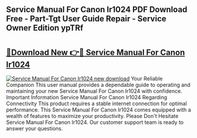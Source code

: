 ## Service Manual For Canon Ir1024 PDF Download Free - Part-Tgt User Guide Repair - Service Owner Edition ypTRf

# <h2><a href="http://bc71614.oget.top/?id=Service+Manual+For+Canon+Ir1024">🔗Download New 👉🔴 Service Manual For Canon Ir1024</a></h2>

[![Service Manual For Canon Ir1024 new download](https://i.imgur.com/5g1atiW.png)](http://bc71614.oget.top/?id=Service+Manual+For+Canon+Ir1024)
Your Reliable Companion This user manual provides a dependable guide to operating and maintaining your new Service Manual For Canon Ir1024 with confidence. Important Information Service Manual For Canon Ir1024 Regarding Connectivity This product requires a stable internet connection for optimal performance. This Service Manual For Canon Ir1024 comes equipped with a wealth of features to maximize your productivity. Please Don't Hesitate Service Manual For Canon Ir1024. Our customer support team is ready to answer your questions.
